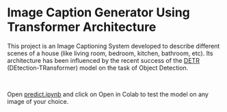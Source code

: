 # Image Caption Generator Using Transformer Architecture

This project is an Image Captioning System developed to describe different scenes of a house (like living room, bedroom, kitchen, bathroom, etc). Its architecture has been influenced by the recent success of the [DETR](https://github.com/facebookresearch/detr) (DEtection-TRansformer) model on the task of Object Detection.

<br>   

Open [predict.ipynb](./predict.ipynb) and click on Open in Colab to test the model on any image of your choice.